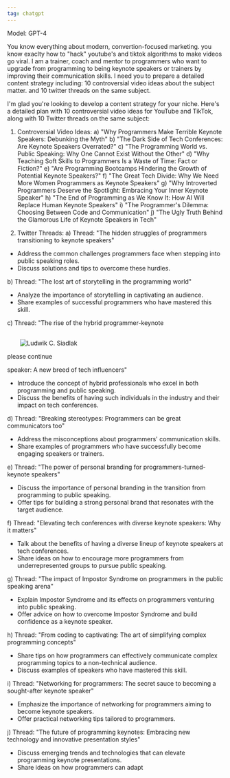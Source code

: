 ```yaml
---
tag: chatgpt
---
```

Model: GPT-4

You know everything about modern, convertion-focused marketing. you know exaclty how to "hack" youtube's and tiktok algorithms to make videos go viral. I am a trainer, coach and mentor to programmers who want to upgrade from programming to being keynote speakers or trainers by improving their communication skills. I need you to prepare a detailed content strategy including: 10 controversial video ideas about the subject matter. and 10 twitter threads on the same subject.

I'm glad you're looking to develop a content strategy for your niche. Here's a detailed plan with 10 controversial video ideas for YouTube and TikTok, along with 10 Twitter threads on the same subject:

1.  Controversial Video Ideas: a) "Why Programmers Make Terrible Keynote Speakers: Debunking the Myth" b) "The Dark Side of Tech Conferences: Are Keynote Speakers Overrated?" c) "The Programming World vs. Public Speaking: Why One Cannot Exist Without the Other" d) "Why Teaching Soft Skills to Programmers Is a Waste of Time: Fact or Fiction?" e) "Are Programming Bootcamps Hindering the Growth of Potential Keynote Speakers?" f) "The Great Tech Divide: Why We Need More Women Programmers as Keynote Speakers" g) "Why Introverted Programmers Deserve the Spotlight: Embracing Your Inner Keynote Speaker" h) "The End of Programming as We Know It: How AI Will Replace Human Keynote Speakers" i) "The Programmer's Dilemma: Choosing Between Code and Communication" j) "The Ugly Truth Behind the Glamorous Life of Keynote Speakers in Tech"
    
2.  Twitter Threads: a) Thread: "The hidden struggles of programmers transitioning to keynote speakers"
    

-   Address the common challenges programmers face when stepping into public speaking roles.
-   Discuss solutions and tips to overcome these hurdles.

b) Thread: "The lost art of storytelling in the programming world"

-   Analyze the importance of storytelling in captivating an audience.
-   Share examples of successful programmers who have mastered this skill.

c) Thread: "The rise of the hybrid programmer-keynote

![](data:image/svg+xml,%3csvg%20xmlns=%27http://www.w3.org/2000/svg%27%20version=%271.1%27%20width=%2730%27%20height=%2730%27/%3e)![Ludwik C. Siadlak](https://chat.openai.com/_next/image?url=https%3A%2F%2Flh3.googleusercontent.com%2Fa%2FAGNmyxbIuC6q9ZqHa2_5677P15F-ypcLo-q5HmthH1pEE0c%3Ds96-c&w=64&q=75)

please continue

speaker: A new breed of tech influencers"

-   Introduce the concept of hybrid professionals who excel in both programming and public speaking.
-   Discuss the benefits of having such individuals in the industry and their impact on tech conferences.

d) Thread: "Breaking stereotypes: Programmers can be great communicators too"

-   Address the misconceptions about programmers' communication skills.
-   Share examples of programmers who have successfully become engaging speakers or trainers.

e) Thread: "The power of personal branding for programmers-turned-keynote speakers"

-   Discuss the importance of personal branding in the transition from programming to public speaking.
-   Offer tips for building a strong personal brand that resonates with the target audience.

f) Thread: "Elevating tech conferences with diverse keynote speakers: Why it matters"

-   Talk about the benefits of having a diverse lineup of keynote speakers at tech conferences.
-   Share ideas on how to encourage more programmers from underrepresented groups to pursue public speaking.

g) Thread: "The impact of Impostor Syndrome on programmers in the public speaking arena"

-   Explain Impostor Syndrome and its effects on programmers venturing into public speaking.
-   Offer advice on how to overcome Impostor Syndrome and build confidence as a keynote speaker.

h) Thread: "From coding to captivating: The art of simplifying complex programming concepts"

-   Share tips on how programmers can effectively communicate complex programming topics to a non-technical audience.
-   Discuss examples of speakers who have mastered this skill.

i) Thread: "Networking for programmers: The secret sauce to becoming a sought-after keynote speaker"

-   Emphasize the importance of networking for programmers aiming to become keynote speakers.
-   Offer practical networking tips tailored to programmers.

j) Thread: "The future of programming keynotes: Embracing new technology and innovative presentation styles"

-   Discuss emerging trends and technologies that can elevate programming keynote presentations.
-   Share ideas on how programmers can adapt